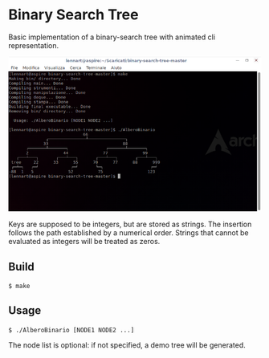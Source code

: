 # Binary Search Tree
Basic implementation of a binary-search tree with animated cli representation.

![alt tag](https://github.com/l3nn4rt/binary-search-tree/raw/master/screenshot.png)

Keys are supposed to be integers, but are stored as strings.
The insertion follows the path established by a numerical order.
Strings that cannot be evaluated as integers will be treated as zeros.

## Build
```
$ make
```

## Usage
```
$ ./AlberoBinario [NODE1 NODE2 ...]
```
The node list is optional: if not specified, a demo tree will be generated.
